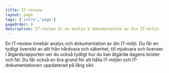```yaml
---
title: IT-review
layout: page
tags: ['intro','page']
pageOrder: 9
description: IT-review är en analys & dokumentation av din IT-miljö.
---
```


En IT-review innebär analys och dokumentation av din IT-miljö. 
Du får en tydligt översikt av allt från hårdvara och säkerhet, till mjukvara och licenser. I åtgärdsrapporten ser du också tydligt hur du kan åtgärda dagens brister och fel. 
Du får också en bra grund för att hålla IT-miljön och IT-dokumentationen uppdaterad på lång sikt.


